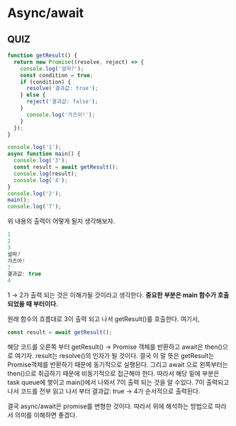 # Async/await

## QUIZ

```jsx
function getResult() {
  return new Promise((resolve, reject) => {
    console.log('설마?');
    const condition = true;
    if (condition) {
      resolve('결과값: true');
    } else {
      reject('결과값: false');
    }
      console.log('가즈아!');
    }
  });
}

console.log('1');
async function main() {
  console.log('3');
  const result = await getResult();
  console.log(result);
  console.log('4');
}
console.log('2');
main();
console.log('7');
```

위 내용의 출력이 어떻게 될지 생각해보자.

```jsx
1
2
3
설마?
가즈아!
7
결과값: true
4
```

1 → 2가 출력 되는 것은 이해가될 것이라고 생각한다. **중요한 부분은 main 함수가 호출되었을 때 부터이다.**

원래 함수의 흐름대로 3이 출력 되고 나서 getResult()를 호출한다. 여기서,

```jsx
const result = await getResult();
```

해당 코드를 오른쪽 부터 getResult() → Promise 객체를 반환하고 await은 then()으로 여기자. result는 resolve()의 인자가 될 것이다. 결국 이 말 뜻은 getResult는 Promise객체를 반환하기 때문에 동기적으로 실행된다. 그리고 await 으로 왼쪽부터는 then()으로 취급하기 때문에 비동기적으로 접근해야 한다. 따라서 해당 밑에 부분은 task queue에 쌓이고 main()에서 나와서 7이 출력 되는 것을 알 수있다. 7이 출력되고 나서 코드를 전부 읽고 나서 부터 결과값: true → 4가 순서적으로 출력된다.

결국 async/await은 promise를 변형한 것이다. 따라서 위에 해석하는 방법으로 따라서 의미를 이해하면 좋겠다.
